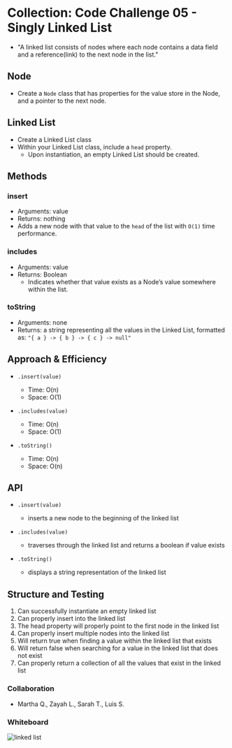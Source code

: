 # Collection: Code Challenge 05 - Singly Linked List

- "A linked list consists of nodes where each node contains a data field and a reference(link) to the next node in the list."

## Node

- Create a `Node` class that has properties for the value store in the Node, and a pointer to the next node.

## Linked List

- Create a Linked List class
- Within your Linked List class, include a `head` property.
  - Upon instantiation, an empty Linked List should be created.

## Methods

### insert

- Arguments: value
- Returns: nothing
- Adds a new node with that value to the `head` of the list with `O(1)` time performance.

### includes

- Arguments: value
- Returns: Boolean
  - Indicates whether that value exists as a Node’s value somewhere within the list.

### toString

- Arguments: none
- Returns: a string representing all the values in the Linked List, formatted as: `"{ a } -> { b } -> { c } -> null"`

## Approach & Efficiency

- `.insert(value)`
  - Time: O(n)
  - Space: O(1)

- `.includes(value)`
  - Time: O(n)
  - Space: O(1)

- `.toString()`
  - Time: O(n)
  - Space: O(n)

## API

- `.insert(value)`
  - inserts a new node to the beginning of the linked list

- `.includes(value)`
  - traverses through the linked list and returns a boolean if value exists

- `.toString()`
  - displays a string representation of the linked list

## Structure and Testing

1. Can successfully instantiate an empty linked list
2. Can properly insert into the linked list
3. The head property will properly point to the first node in the linked list
4. Can properly insert multiple nodes into the linked list
5. Will return true when finding a value within the linked list that exists
6. Will return false when searching for a value in the linked list that does not exist
7. Can properly return a collection of all the values that exist in the linked list

### Collaboration

- Martha Q., Zayah L., Sarah T., Luis S.

### Whiteboard

![linked list]()

